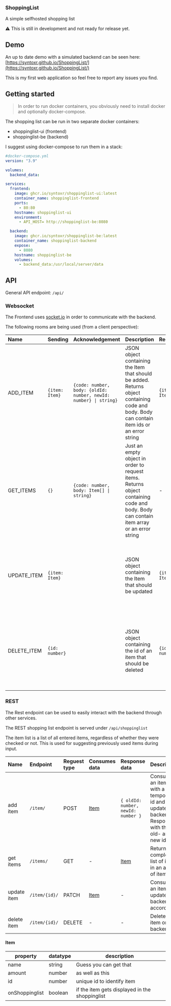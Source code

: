 ### ShoppingList

A simple selfhosted shopping list

⚠️ This is still in development and not ready for release yet.

## Demo

An up to date demo with a simulated backend can be seen here: [https://syntoxr.github.io/ShoppingList/](https://syntoxr.github.io/ShoppingList/)

This is my first web application so feel free to report any issues you find.

## Getting started

> In order to run docker containers, you obviously need to install docker and optionally docker-compose.

The shopping list can be run in two separate docker containers:

- shoppinglist-ui (frontend)
- shoppinglist-be (backend)

I suggest using docker-compose to run them in a stack:

```yml
#docker-compose.yml
version: "3.9"

volumes:
  backend_data:

services:
  frontend:
    image: ghcr.io/syntoxr/shoppinglist-ui:latest
    container_name: shoppinglist-frontend
    ports:
      - 80:80
    hostname: shoppinglist-ui
    environment:
      - API_HOST= http://shoppinglist-be:8080

  backend:
    image: ghcr.io/syntoxr/shoppinglist-be:latest
    container_name: shoppinglist-backend
    expose:
      - 8080
    hostname: shoppinglist-be
    volumes:
      - backend_data:/usr/local/server/data
```

## API

General API endpoint: `/api/`

### Websocket

The Frontend uses [socket.io](https://socket.io/) in order to communicate with the backend.

The following rooms are being used (from a client perspective):

| Name        | Sending        | Acknowledgement                                                  | Description                                                                                                                                 | Recieving      | Description                                                                                                                                               |
| :---------- | :------------- | ---------------------------------------------------------------- | :------------------------------------------------------------------------------------------------------------------------------------------ | :------------- | :-------------------------------------------------------------------------------------------------------------------------------------------------------- |
| ADD_ITEM    | `{item: Item}` | `{code: number, body: {oldId: number, newId: number} \| string}` | JSON object containing the Item that should be added. Returns object containing code and body. Body can contain item ids or an error string | `{item: Item}` | JSON object containing the Item that was added from some other client. This is being send to all clients except the one that send ADD_ITEM.               |
| GET_ITEMS   | `{}`           | `{code: number, body: Item[] \| string}`                         | Just an empty object in order to request items. Returns object containing code and body. Body can contain item array or an error string     | -              | -                                                                                                                                                         |
| UPDATE_ITEM | `{item: Item}` |                                                                  | JSON object containing the Item that should be updated                                                                                      | `{item: Item}` | JSON object containing the Item that was updated from some other client. This is being send to all clients except the one that send UPDATE_ITEM.          |
| DELETE_ITEM | `{id: number}` |                                                                  | JSON object containing the id of an item that should be deleted                                                                             | `{id: number}` | JSON object containing the id of an item that was deleted from some other client. This is being send to all clients except the one that send DELETE_ITEM. |

### REST

The Rest endpoint can be used to easily interact with the backend through other services.

The REST shopping list endpoint is served under `/api/shoppinglist`

The item list is a list of all entered items, regardless of whether they were checked or not. This is used for suggesting previously used items during input.

| **Name**    | **Endpoint**  | **Reguest type** | **Consumes data** | **Response data**                  | **Description**                                                                             |
| :---------- | :------------ | :--------------- | :---------------- | :--------------------------------- | :------------------------------------------------------------------------------------------ |
| add item    | `/item/`      | POST             | [Item](#item)     | `{ oldId: number, newId: number }` | Consumes an item with a temporary id and updates backend. Responds with the old- and new id |
| get items   | `/items/`     | GET              | -                 | [Item](#item)                      | Returns complete list of items in an array of items                                         |
| update item | `/item/{id}/` | PATCH            | [Item](#item)     | -                                  | Consumes an item and updates backend accordingly                                            |
| delete item | `/item/{id}/` | DELETE           | -                 | -                                  | Deletes item on backend                                                                     |

#### Item

| property       | datatype | description                                    |
| -------------- | -------- | ---------------------------------------------- |
| name           | string   | Guess you can get that                         |
| amount         | number   | as well as this                                |
| id             | number   | unique id to identify item                     |
| onShoppinglist | boolean  | if the item gets displayed in the shoppinglist |
